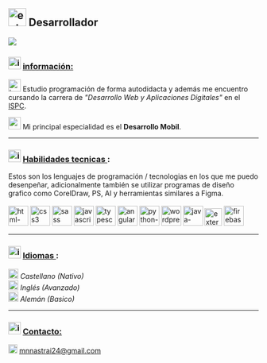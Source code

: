## <img width="36" height="36" src="https://img.icons8.com/external-beshi-flat-kerismaker/36/external-Developer-coding-and-programing-beshi-flat-kerismaker.png" alt="external-Developer-coding-and-programing-beshi-flat-kerismaker"/> Desarrollador

<img src="https://3.bp.blogspot.com/-VK7SWENlAgw/XzqwX8KkKCI/AAAAAAAAPgA/9ELJaDt6PwovSP4K6nLYt6FHOi0mtF0fwCLcBGAsYHQ/s1600/0_MmLuzoPIQi4nVdrR.png"/>

### <img width="25" height="25" src="https://img.icons8.com/fluency/30/info.png" alt="info"/> <ins>información:</ins> <br>
<img width="25" height="25" src="https://img.icons8.com/color/48/books.png" alt="books"/> Estudio programación de forma autodidacta y además me encuentro cursando la carrera de *"Desarrollo Web y Aplicaciones Digitales"* en el [ISPC](https://www.ispc.edu.ar). <br>

<img width="25" height="25" src="https://img.icons8.com/fluency/48/android.png" alt="android"/> Mi principal especialidad es el **Desarrollo Mobil**.

<hr>

### <img width="25" height="25" src="https://img.icons8.com/fluency/30/info.png" alt="info"/> <ins> Habilidades tecnicas </ins>:
Estos son los lenguajes de programación / tecnologias en los que me puedo desenpeñar, adicionalmente también se utilizar programas de diseño grafico como CorelDraw, PS, AI y herramientas similares a Figma.
<br><br>
<img width="40" height="40" src="https://img.icons8.com/color/48/html-5--v1.png" alt="html-5--v1"/>
<img width="40" height="40" src="https://img.icons8.com/color/48/css3.png" alt="css3"/>
<img width="40" height="40" src="https://img.icons8.com/color/100/sass.png" alt="sass"/>
<img width="40" height="40" src="https://img.icons8.com/color/48/javascript--v1.png" alt="javascript--v1"/>
<img width="40" height="40" src="https://img.icons8.com/fluency/48/typescript--v2.png" alt="typescript--v2"/>
<img width="40" height="40" src="https://img.icons8.com/color/48/angularjs.png" alt="angularjs"/>
<img width="40" height="40" src="https://img.icons8.com/color/48/python--v1.png" alt="python--v1"/>
<img width="40" height="40" src="https://img.icons8.com/3d-fluency/94/wordpress.png" alt="wordpress"/>
<img width="40" height="40" src="https://img.icons8.com/fluency/48/java-coffee-cup-logo.png" alt="java-coffee-cup-logo"/>
<img width="35" height="35" src="https://img.icons8.com/external-tal-revivo-shadow-tal-revivo/24/external-kotlin-a-cross-platform-statically-typed-general-purpose-programming-language-with-type-inference-logo-shadow-tal-revivo.png" alt="external-kotlin-a-cross-platform-statically-typed-general-purpose-programming-language-with-type-inference-logo-shadow-tal-revivo"/>
<img width="40" height="40" src="https://img.icons8.com/color/48/firebase.png" alt="firebase"/>
<hr>

### <img width="25" height="25" src="https://img.icons8.com/fluency/30/info.png" alt="info"/> <ins> Idiomas </ins>:
<img width="20" height="20" src="https://img.icons8.com/color/18/spain2-circular.png" alt="spain2-circular"/> *Castellano (Nativo)* <br>
<img width="20" height="20" src="https://img.icons8.com/fluency/48/great-britain-circular.png" alt="great-britain-circular"/> *Inglés (Avanzado)* <br>
<img width="20" height="20" src="https://img.icons8.com/color/48/germany-circular.png" alt="germany-circular"/> *Alemán (Basico)* <br>
<hr>

### <img width="25" height="25" src="https://img.icons8.com/fluency/30/info.png" alt="info"/> <ins> Contacto: </ins> <br>
<img width="18" height="18" src="https://img.icons8.com/office/16/new-post.png" alt="new-post"/> mnnastrai24@gmail.com
